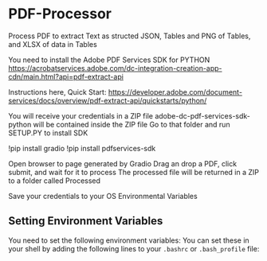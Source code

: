 # PDF-Processor
Process PDF to extract Text as structed JSON, Tables and PNG of Tables, and XLSX of data in Tables

You need to install the Adobe PDF Services SDK for PYTHON
https://acrobatservices.adobe.com/dc-integration-creation-app-cdn/main.html?api=pdf-extract-api

Instructions here, Quick Start:
https://developer.adobe.com/document-services/docs/overview/pdf-extract-api/quickstarts/python/

You will receive your credentials in a ZIP file
adobe-dc-pdf-services-sdk-python will be contained inside the ZIP file
Go to that folder and run SETUP.PY to install SDK

!pip install gradio
!pip install pdfservices-sdk

Open browser to page generated by Gradio
Drag an drop a PDF, click submit, and wait for it to process
The processed file will be returned in a ZIP to a folder called Processed

Save your credentials to your OS Environmental Variables

## Setting Environment Variables
You need to set the following environment variables:
You can set these in your shell by adding the following lines to your `.bashrc` or `.bash_profile` file:
